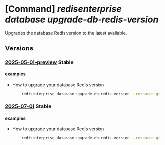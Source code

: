 # [Command] _redisenterprise database upgrade-db-redis-version_

Upgrades the database Redis version to the latest available.

## Versions

### [2025-05-01-preview](/Resources/mgmt-plane/L3N1YnNjcmlwdGlvbnMve30vcmVzb3VyY2Vncm91cHMve30vcHJvdmlkZXJzL21pY3Jvc29mdC5jYWNoZS9yZWRpc2VudGVycHJpc2Uve30vZGF0YWJhc2VzL3t9L3VwZ3JhZGVkYnJlZGlzdmVyc2lvbg==/2025-05-01-preview.xml) **Stable**

<!-- mgmt-plane /subscriptions/{}/resourcegroups/{}/providers/microsoft.cache/redisenterprise/{}/databases/{}/upgradedbredisversion 2025-05-01-preview -->

#### examples

- How to upgrade your database Redis version
    ```bash
        redisenterprise database upgrade-db-redis-version --resource-group rg1 --cluster-name cache1 --database-name default
    ```

### [2025-07-01](/Resources/mgmt-plane/L3N1YnNjcmlwdGlvbnMve30vcmVzb3VyY2Vncm91cHMve30vcHJvdmlkZXJzL21pY3Jvc29mdC5jYWNoZS9yZWRpc2VudGVycHJpc2Uve30vZGF0YWJhc2VzL3t9L3VwZ3JhZGVkYnJlZGlzdmVyc2lvbg==/2025-07-01.xml) **Stable**

<!-- mgmt-plane /subscriptions/{}/resourcegroups/{}/providers/microsoft.cache/redisenterprise/{}/databases/{}/upgradedbredisversion 2025-07-01 -->

#### examples

- How to upgrade your database Redis version
    ```bash
        redisenterprise database upgrade-db-redis-version --resource-group rg1 --cluster-name cache1 --database-name default
    ```
